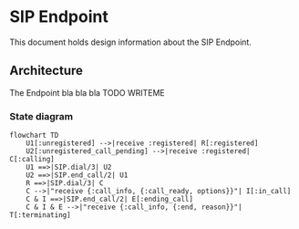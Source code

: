 # SIP Endpoint

This document holds design information about the SIP Endpoint.

## Architecture

The Endpoint bla bla bla TODO WRITEME

### State diagram
```mermaid
flowchart TD
    U1[:unregistered] -->|receive :registered| R[:registered]
    U2[:unregistered_call_pending] -->|receive :registered| C[:calling]
    U1 ==>|SIP.dial/3| U2
    U2 ==>|SIP.end_call/2| U1
    R ==>|SIP.dial/3| C
    C -->|"receive {:call_info, {:call_ready, options}}"| I[:in_call]
    C & I ==>|SIP.end_call/2| E[:ending_call]
    C & I & E -->|"receive {:call_info, {:end, reason}}"| T[:terminating]
```
